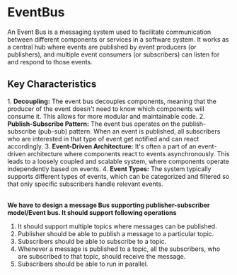 <H1>EventBus </h1>

An Event Bus is a messaging system used to facilitate communication between
different components or services in a software system.
It works as a central hub where events are published by event producers (or
publishers), and multiple event consumers (or subscribers) can listen for and
respond to those events.



<H2> Key Characteristics </H2>
1. <b>Decoupling:</b> The event bus decouples components, meaning that the producer of the event doesn't need to know which components will consume it. This allows for more modular and maintainable code.
2. <b>Publish-Subscribe Pattern:</b> The event bus operates on the publish-subscribe (pub-sub) pattern. When an event is published, all subscribers who are interested in that type of event get notified and can react accordingly.
3. <b>Event-Driven Architecture:</b> It's often a part of an event-driven architecture where components react to events asynchronously. This leads to a loosely coupled and scalable system, where components operate independently based on events.
4. <b>Event Types:</b> The system typically supports different types of events, which can be categorized and filtered so that only specific subscribers handle relevant events.

<br>
<br>

<b> We have to design a message Bus supporting publisher-subscriber model/Event bus.
It should support following operations </b>

1. It should support multiple topics where messages can be published.
2. Publisher should be able to publish a message to a particular topic.
3. Subscribers should be able to subscribe to a topic.
4. Whenever a message is published to a topic, all the subscribers, who are
   subscribed to that topic, should receive the message.
5. Subscribers should be able to run in parallel.

